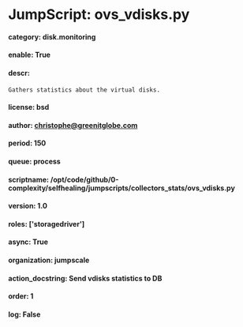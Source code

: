 
# JumpScript: ovs_vdisks.py
        
#### category: disk.monitoring
#### enable: True
#### descr: 
```
Gathers statistics about the virtual disks.

```
#### license: bsd
#### author: christophe@greenitglobe.com
#### period: 150
#### queue: process
#### scriptname: /opt/code/github/0-complexity/selfhealing/jumpscripts/collectors_stats/ovs_vdisks.py
#### version: 1.0
#### roles: ['storagedriver']
#### async: True
#### organization: jumpscale
#### action_docstring: Send vdisks statistics to DB
#### order: 1
#### log: False